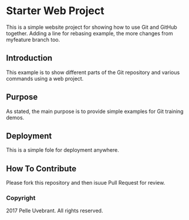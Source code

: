 # Starter Web Project

This is a simple website project for showing how to use Git and GitHub together. Adding a line for rebasing example, the more changes from myfeature branch too.

## Introduction

This example is to show different parts of the Git repository and various commands using a web project.

## Purpose

As stated, the main purpose is to provide simple examples for Git training demos.

## Deployment

This is a simple fole for deployment anywhere.

## How To Contribute

Please fork this repository and then isuue Pull Request for review.

### Copyright

2017 Pelle Uvebrant. All rights reserved.
